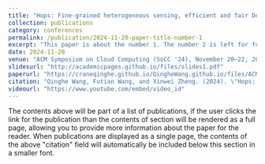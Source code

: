 ```yaml
---
title: "Hops: Fine-grained heterogeneous sensing, efficient and fair Deep Learning cluster scheduling system"
collection: publications
category: conferences
permalink: /publication/2024-11-20-paper-title-number-1
excerpt: "This paper is about the number 1. The number 2 is left for future work."
date: 2024-11-20
venue: "ACM Symposium on Cloud Computing (SoCC '24), November 20–22, 2024, Redmond, WA, USA"
slidesurl: "http://academicpages.github.io/files/slides1.pdf"
paperurl: "https://craneqinghe.github.io/QingheWang.github.io/files/ACM_SOCC_final_template.pdf"
citation: "Qinghe Wang, Futian Wang, and Xinwei Zheng. (2024). \"Hops: Fine-grained heterogeneous sensing, efficient and fair Deep Learning cluster scheduling system.\" <i>ACM Symposium on Cloud Computing</i>."
videourl: "https://www.youtube.com/embed/video_id"
---
```


The contents above will be part of a list of publications, if the user clicks the link for the publication than the contents of section will be rendered as a full page, allowing you to provide more information about the paper for the reader. When publications are displayed as a single page, the contents of the above "citation" field will automatically be included below this section in a smaller font.

